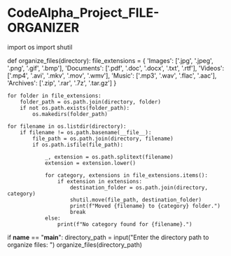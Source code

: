 # CodeAlpha_Project_FILE-ORGANIZER
import os
import shutil

def organize_files(directory):
    file_extensions = {
        'Images': ['.jpg', '.jpeg', '.png', '.gif', '.bmp'],
        'Documents': ['.pdf', '.doc', '.docx', '.txt', '.rtf'],
        'Videos': ['.mp4', '.avi', '.mkv', '.mov', '.wmv'],
        'Music': ['.mp3', '.wav', '.flac', '.aac'],
        'Archives': ['.zip', '.rar', '.7z', '.tar.gz']
    }

    for folder in file_extensions:
        folder_path = os.path.join(directory, folder)
        if not os.path.exists(folder_path):
            os.makedirs(folder_path)

    for filename in os.listdir(directory):
        if filename != os.path.basename(__file__): 
            file_path = os.path.join(directory, filename)
            if os.path.isfile(file_path):
             
                _, extension = os.path.splitext(filename)
                extension = extension.lower()

                for category, extensions in file_extensions.items():
                    if extension in extensions:
                        destination_folder = os.path.join(directory, category)
                        shutil.move(file_path, destination_folder)
                        print(f"Moved {filename} to {category} folder.")
                        break
                else:
                    print(f"No category found for {filename}.")

if __name__ == "__main__":
    directory_path = input("Enter the directory path to organize files: ")
    organize_files(directory_path)
